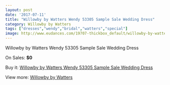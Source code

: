 ```yaml
---
layout: post
date: '2017-07-11'
title: "Willowby by Watters Wendy 53305 Sample Sale Wedding Dress"
category: Willowby by Watters
tags: ["dresses","wendy","bridal","watters","special"]
image: http://www.eudances.com/19707-thickbox_default/willowby-by-watters-wendy-53305-sample-sale-wedding-dress.jpg
---
```

Willowby by Watters Wendy 53305 Sample Sale Wedding Dress

On Sales: **$0**
<a href="https://www.eudances.com/en/willowby-by-watters/5852-willowby-by-watters-wendy-53305-sample-sale-wedding-dress.html"><amp-img layout="responsive" width="600" height="600" src="//www.eudances.com/19707-thickbox_default/willowby-by-watters-wendy-53305-sample-sale-wedding-dress.jpg" alt="Willowby by Watters Wendy 53305 Sample Sale Wedding Dress 0" /></a>
<a href="https://www.eudances.com/en/willowby-by-watters/5852-willowby-by-watters-wendy-53305-sample-sale-wedding-dress.html"><amp-img layout="responsive" width="600" height="600" src="//www.eudances.com/19710-thickbox_default/willowby-by-watters-wendy-53305-sample-sale-wedding-dress.jpg" alt="Willowby by Watters Wendy 53305 Sample Sale Wedding Dress 1" /></a>
<a href="https://www.eudances.com/en/willowby-by-watters/5852-willowby-by-watters-wendy-53305-sample-sale-wedding-dress.html"><amp-img layout="responsive" width="600" height="600" src="//www.eudances.com/19709-thickbox_default/willowby-by-watters-wendy-53305-sample-sale-wedding-dress.jpg" alt="Willowby by Watters Wendy 53305 Sample Sale Wedding Dress 2" /></a>
<a href="https://www.eudances.com/en/willowby-by-watters/5852-willowby-by-watters-wendy-53305-sample-sale-wedding-dress.html"><amp-img layout="responsive" width="600" height="600" src="//www.eudances.com/19708-thickbox_default/willowby-by-watters-wendy-53305-sample-sale-wedding-dress.jpg" alt="Willowby by Watters Wendy 53305 Sample Sale Wedding Dress 3" /></a>

Buy it: [Willowby by Watters Wendy 53305 Sample Sale Wedding Dress](https://www.eudances.com/en/willowby-by-watters/5852-willowby-by-watters-wendy-53305-sample-sale-wedding-dress.html "Willowby by Watters Wendy 53305 Sample Sale Wedding Dress")

View more: [Willowby by Watters](https://www.eudances.com/en/48-willowby-by-watters "Willowby by Watters")